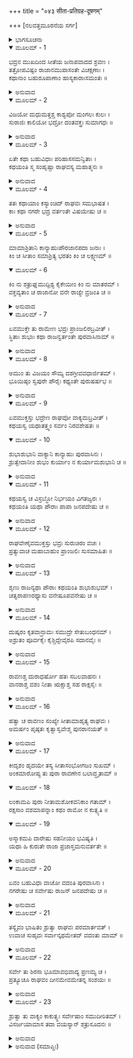 +++
title = "०४३ सीता-प्रतिग्रह-दूषणम्"

+++
[ನಲವತ್ತಮೂರನೆಯ ಸರ್ಗ]



<details><summary>ಭಾಗಸೂಚನಾ</summary>

ಭದ್ರನ ಮುಖದಿಂದ ಸೀತೆಯ ಜನಾಪವಾದದ ಶ್ರವಣ
</details>

<details open><summary>ಮೂಲಮ್ - 1</summary>

ಭದ್ರನ ಮುಖದಿಂದ ಸೀತೆಯ ಜನಾಪವಾದದ ಶ್ರವಣ ।  
ತತ್ರೋಪವಿಷ್ಟಂ ರಾಜಾನಮುಪಾಸಂತೇ ವಿಚಕ್ಷಣಾಃ ।  
ಕಥಾನಾಂ ಬಹುರೂಪಾಣಾಂ ಹಾಸ್ಯಕಾರಾಃಸಮಂತಃ ॥
</details>

<details><summary>ಅನುವಾದ</summary>

ಪುಷ್ಪವಾಟಿಕೆಯಲ್ಲಿ ಕುಳಿತಿರುವ ಮಹಾರಾಜಾ ಶ್ರೀರಾಮನ ಬಳಿಯಲ್ಲಿ ಅನೇಕ ಪ್ರಕಾರದ ಕಥೆಗಳನ್ನು ಹೇಳುವುದರಲ್ಲಿ ಕುಶಲರಾದ, ಹಾಸ್ಯ ವಿನೋದ ಮಾಡುವ ಸ್ನೇಹಿತರು ಬಂದು ಕುಳಿತರು.॥1॥
</details>

<details open><summary>ಮೂಲಮ್ - 2</summary>

ವಿಜಯೋ ಮಧುಮತ್ತಶ್ಚ ಕಾಶ್ಯಪೋ ಮಂಗಲಃ ಕುಲಃ ।  
ಸುರಾಜಿಃ ಕಾಲಿಯೋ ಭದ್ರೋ ದಂತವಕ್ತ್ರಃ ಸುಮಾಗಧಃ ॥
</details>

<details><summary>ಅನುವಾದ</summary>

ವಿಜಯ, ಮಧುಮತ್ತ, ಕಾಶ್ಯಪ, ಮಂಗಲ, ಕುಲ, ಸುರಾಜಿ, ಕಾಲಿಯ, ಭದ್ರ, ದಂತವಕ್ತ್ರ ಮತ್ತು ಸುಮಾಗಧ ಎಂದು ಆ ಸ್ನೇಹಿತರ ಹೆಸರಿತ್ತು.॥2॥
</details>

<details open><summary>ಮೂಲಮ್ - 3</summary>

ಏತೇ ಕಥಾ ಬಹುವಿಧಾಃ ಪರಿಹಾಸಸಮನ್ವಿತಾಃ ।  
ಕಥಯಂತಿ ಸ್ಮ ಸಂಹೃಷ್ಟಾ ರಾಘವಸ್ಯ ಮಹಾತ್ಮನಃ ॥
</details>

<details><summary>ಅನುವಾದ</summary>

ಇವರೆಲ್ಲರೂ ಬಹಳ ಹರ್ಷದಿಂದ ಶ್ರೀರಘುನಾಥನ ಮುಂದೆ ಅನೇಕ ಪ್ರಕಾರದ ಹಾಸ್ಯ ವಿನೋದಪೂರ್ಣ ಕಥೆಗಳನ್ನು ಹೇಳುತ್ತಿದ್ದರು.॥3॥
</details>

<details open><summary>ಮೂಲಮ್ - 4</summary>

ತತಃ ಕಥಾಯಾಂ ಕಸ್ಯಾಂಚಿದ್ ರಾಘವಃ ಸಮಭಾಷತ ।  
ಕಾಃ ಕಥಾ ನಗರೇ ಭದ್ರ ವರ್ತಂತೇ ವಿಷಯೇಷು ಚ ॥
</details>

<details><summary>ಅನುವಾದ</summary>

ಆಗಲೇ ಯಾವುದೋ ಕಥಾ ಪ್ರಸಂಗದಲ್ಲಿ ಶ್ರೀರಾಮನು ಕೇಳಿದನು-ಭದ್ರ! ಇಂದಿನ ದಿನಗಳಲ್ಲಿ ನಗರ ಮತ್ತು ರಾಜ್ಯ ದಲ್ಲಿ ಯಾವ ಮಾತಿನ ಚರ್ಚೆ ವಿಶೇಷವಾಗಿ ನಡೆಯುತ್ತದೆ.॥4॥
</details>

<details open><summary>ಮೂಲಮ್ - 5</summary>

ಮಾಮಾಶ್ರಿತಾನಿ ಕಾನ್ಯಾಹುಃಪೌರಜಾನಪದಾ ಜನಾಃ ।  
ಕಿಂ ಚ ಸೀತಾಂ ಸಮಾಶ್ರಿತ್ಯ ಭರತಂ ಕಿಂ ಚ ಲಕ್ಷ್ಮಣಮ್ ॥
</details>

<details open><summary>ಮೂಲಮ್ - 6</summary>

ಕಿಂ ನು ಶತ್ರುಘ್ನಮುದ್ದಿಶ್ಯ ಕೈಕೇಯೀಂ ಕಿಂ ನು ಮಾತರಮ್ ।  
ವಕ್ತವ್ಯತಾಂ ಚ ರಾಜಾನೋ ವನೇ ರಾಜ್ಯೇ ವ್ರಜಂತಿ ಚ ॥
</details>

<details><summary>ಅನುವಾದ</summary>

ನಗರ ಮತ್ತು ರಾಷ್ಟ್ರದ ಜನರು ನನ್ನ, ಸೀತೆಯ, ಭರತನ, ಲಕ್ಷ್ಮಣನ, ಶತ್ರುಘ್ನನ ಹಾಗೂ ತಾಯಿ ಕೈಕೇಯಿಯ ವಿಷಯದಲ್ಲಿ ಏನೇನು ಹೇಳುತ್ತಿರುವರು? ಏಕೆಂದರೆ ರಾಜನು ಆಚಾರ-ವಿಚಾರದಿಂದ ಹೀನನಾದರೆ ತನ್ನ ರಾಜ್ಯದಲ್ಲಿ, ವನದಲ್ಲಿಯೂ (ಋಷಿ-ಮುನಿಗಳ ಆಶ್ರಮಗಳಲ್ಲಿ) ನಿಂದೆಯ ವಿಷಯನಾಗುತ್ತಾನೆ. ಎಲ್ಲೆಡೆ ಅವನ ಕೆಟ್ಟತನದ್ದೇ ಚರ್ಚೆ ನಡೆಯುತ್ತದೆ.॥5-6॥
</details>

<details open><summary>ಮೂಲಮ್ - 7</summary>

ಏವಮುಕ್ತೇ ತು ರಾಮೇಣ ಭದ್ರಃ ಪ್ರಾಂಜಲಿರಬ್ರವೀತ್ ।  
ಸ್ಥಿತಾಃ ಶುಭಾಃ ಕಥಾ ರಾಜನ್ವರ್ತಂತೇ ಪುರವಾಸಿನಾಮ್ ॥
</details>

<details><summary>ಅನುವಾದ</summary>

ಶ್ರೀರಾಮಚಂದ್ರನು ಹೀಗೆ ಕೇಳಿದಾಗ ಭದ್ರನು ಕೈಮುಗಿದು ನುಡಿದನು - ಮಹಾರಾಜ! ಇಂದಿನ ದಿನಗಳಲ್ಲಿ ಪುರವಾಸಿಗಳಲ್ಲಿ ನಿನ್ನ ಕುರಿತು ಸದಾ ಒಳ್ಳೆಯ ಚರ್ಚೆಯೇ ನಡೆಯುತ್ತಿದೆ.॥7॥
</details>

<details open><summary>ಮೂಲಮ್ - 8</summary>

ಅಮುಂ ತು ವಿಜಯಂ ಸೌಮ್ಯ ದಶಗ್ರೀವವಧಾರ್ಜಿತಮ್ ।  
ಭೂಯಿಷ್ಠಂ ಸ್ವಪುರೇ ಪೌರೈಃ ಕಥ್ಯಂತೇ ಪುರುಷರ್ಷಭ ॥
</details>

<details><summary>ಅನುವಾದ</summary>

ಸೌಮ್ಯ! ಪುರುಷೋತ್ತಮ! ದಶಗ್ರೀವ ವಧೆಯ ಸಂಬಂಧೀ ನಿನ್ನ ವಿಜಯದ ಕುರಿತಾಗಿಯೇ ನಗರದಲ್ಲಿ ಎಲ್ಲ ಜನರು ಹೆಚ್ಚಾಗಿ ಮಾತುಗಳನ್ನಾಡುತ್ತಾರೆ.॥8॥
</details>

<details open><summary>ಮೂಲಮ್ - 9</summary>

ಏವಮುಕ್ತಸ್ತು ಭದ್ರೇಣ ರಾಘವೋ ವಾಕ್ಯಮಬ್ರವೀತ್ ।  
ಕಥಯಸ್ವ ಯಥಾತತ್ತ್ವಂ ಸರ್ವಂ ನಿರವಶೇಷತಃ ॥
</details>

<details open><summary>ಮೂಲಮ್ - 10</summary>

ಶುಭಾಶುಭಾನಿ ವಾಕ್ಯಾನಿ ಕಾನ್ಯಾಹುಃ ಪುರವಾಸಿನಃ ।  
ಶ್ರುತ್ವೇದಾನೀಂ ಶುಭಂ ಕುರ್ಯಾಂ ನ ಕುರ್ಯಾಮಶುಭಾನಿ ಚ ॥
</details>

<details><summary>ಅನುವಾದ</summary>

ಭದ್ರನು ಹೀಗೆ ಹೇಳಿದಾಗ ಶ್ರೀರಾಮ ಕೇಳಿದನು - ಪುರವಾಸಿಗಳು ನನ್ನ ವಿಷಯದಲ್ಲಿ ಯಾವ-ಯಾವ ಶುಭ ಅಥವಾ ಅಶುಭ ಮಾತುಗಳನ್ನಾಡುತ್ತಾರೆ? ಅದೆಲ್ಲವನ್ನು ಯಥಾರ್ಥವಾಗಿ ಎಲ್ಲವನ್ನು ತಿಳಿಸು. ಈಗ ಅವರ ಶುಭ ಮಾತುಗಳನ್ನು ಕೇಳಿ ಅದನ್ನು ಶುಭವೆಂದು ತಿಳಿಯುತ್ತಾರೋ ಅದನ್ನು ನಾನು ಆಚರಿಸುವೆನು. ಅಶುಭ ಮಾತುಗಳನ್ನು ಕೇಳಿ ಅದು ಅಶುಭವೆಂದು ತಿಳಿಯುತ್ತಾರೋ, ಅದನ್ನು ತ್ಯಜಿಸಿ ಬಿಡುವೆ.॥9-10॥
</details>

<details open><summary>ಮೂಲಮ್ - 11</summary>

ಕಥಯಸ್ವ ಚ ವಿಸ್ರಬ್ಧೋ ನಿರ್ಭಯಂ ವಿಗತಜ್ವರಃ ।  
ಕಥಯಂತಿ ಯಥಾ ಪೌರಾಃ ಪಾಪಾ ಜನಪದೇಷು ಚ ॥
</details>

<details><summary>ಅನುವಾದ</summary>

ನಿಶ್ಚಿಂತನಾಗಿ, ನಿರ್ಭಯನಾಗಿ, ಯಾವುದೇ ಆತಂಕ ಇಲ್ಲದೆ ಎಲ್ಲವನ್ನು ಹೇಳು. ಪುರಜನರು, ದೇಶದ ಪ್ರಜೆಗಳು ನನ್ನ ವಿಷಯದಲ್ಲಿ ಯಾವ ರೀತಿಯ ಅಶುಭ ಚರ್ಚೆಮಾಡುವರೋ ಅದನ್ನು ತಿಳಿಸು.॥11॥
</details>

<details open><summary>ಮೂಲಮ್ - 12</summary>

ರಾಘವೇಣೈವಮುಕ್ತಸ್ತು ಭದ್ರಃ ಸುರುಚಿರಂ ವಚಃ ।  
ಪ್ರತ್ಯುವಾಚ ಮಹಾಬಾಹುಂ ಪ್ರಾಂಜಲಿಃ ಸುಸಮಾಹಿತಃ ॥
</details>

<details><summary>ಅನುವಾದ</summary>

ಶ್ರೀರಘುನಾಥನು ಹೀಗೆ ಹೇಳಿದಾಗ ಭದ್ರನು ಕೈಮುಗಿದು ಏಕಾಗ್ರಚಿತ್ತನಾಗಿ ಮಹಾಬಾಹು ಶ್ರೀರಾಮನಲ್ಲಿ ಸುರುಚಿರವಾದ ಮಾತುಗಳನ್ನು ಹೇಳತೊಡಗಿದನು.॥12॥
</details>

<details open><summary>ಮೂಲಮ್ - 13</summary>

ಶೃಣು ರಾಜನ್ಯಥಾ ಪೌರಾಃ ಕಥಯಂತಿ ಶುಭಾಶುಭಮ್ ।  
ಚತ್ವರಾಪಣರಥ್ಯಾಸು ವನೇಷೂಪವನೇಷು ಚ ॥
</details>

<details><summary>ಅನುವಾದ</summary>

ರಾಜನೇ! ಚೌಕಗಳಲ್ಲಿಯೂ, ಬೀದಿ-ಬೀದಿಗಳಲ್ಲಿಯೂ, ಅಂಗಡಿಗಳಲ್ಲಿಯೂ, ಉದ್ಯಾನ-ಉಪವನಗಳಲ್ಲಿಯೂ ಜನರು ನಿನ್ನ ವಿಷಯವಾಗಿ ಶುಭ-ಅಶುಭವಾದ ಯಾವ ಮಾತುಗಳನಾಡುವರೋ ಅದನ್ನು ಕೇಳು.॥13॥
</details>

<details open><summary>ಮೂಲಮ್ - 14</summary>

ದುಷ್ಕರಂ ಕೃತವಾನ್ರಾಮಃ ಸಮುದ್ರೇ ಸೇತುಬಂಧನಮ್ ।  
ಅಶ್ರುತಂ ಪೂರ್ವಕೈಃ ಕೈಶ್ಚಿದ್ದೇವೈರಪಿ ಸದಾನವೈಃ ॥
</details>

<details><summary>ಅನುವಾದ</summary>

ಅವರು ಹೇಳುತ್ತಾರೆ - ಶ್ರೀರಾಮನು ಸಮುದ್ರಕ್ಕೆ ಸೇತುವೆ ಕಟ್ಟಿ ದುಷ್ಕರ ಕರ್ಮ ಮಾಡಿದನು. ಇಂತಹ ಕಾರ್ಯ ಮೊದಲು ಯಾವುದೇ ದೇವ-ದಾನವರು ಮಾಡಿದುದು ನಾವು ಕೇಳಿಲ್ಲ.॥14॥
</details>

<details open><summary>ಮೂಲಮ್ - 15</summary>

ರಾವಣಶ್ಚ ದುರಾಧರ್ಷೋ ಹತಃ ಸಬಲವಾಹನಃ ।  
ವಾನರಾಶ್ಚ ವಶಂ ನೀತಾ ಋಕ್ಷಾಶ್ಚ ಸಹ ರಾಕ್ಷಸೈಃ ॥
</details>

<details><summary>ಅನುವಾದ</summary>

ಶ್ರೀರಾಮನು ದುರ್ಧರ್ಷ ರಾವಣನನ್ನು ಸೈನ್ಯ ಪರಿವಾರದೊಂದಿಗೆ ವಧಿಸಿದನು ಹಾಗೂ ರಾಕ್ಷಸರ ಸಹಿತ ಕರಡಿ, ವಾನರರನ್ನು ಅವನಿಗೆ ಅಧೀನರಾದರು.॥15॥
</details>

<details open><summary>ಮೂಲಮ್ - 16</summary>

ಹತ್ವಾ ಚ ರಾವಣಂ ಸಂಖ್ಯೇ ಸೀತಾಮಾಹೃತ್ಯ ರಾಘವಃ ।  
ಅಮರ್ಷಂ ಪೃಷ್ಠತಃ ಕೃತ್ವಾಸ್ವವೇಶ್ಮ ಪುನರಾನಯತ್ ॥
</details>

<details><summary>ಅನುವಾದ</summary>

ಆದರೆ ಇಲ್ಲೊಂದು ದೋಷವಿದೆ, ಯುದ್ಧದಲ್ಲಿ ರಾವಣನನ್ನು ಕೊಂದು ಶ್ರೀರಾಮನು ಸೀತೆಯನ್ನು ಅರಮನೆಗೆ ಕರೆತಂದನು. ಆದರೆ ಅವನ ಮನಸ್ಸಿನಲ್ಲಿ ಸೀತೆಯ ಚಾರಿತ್ರ್ಯದ ಕುರಿತು ಕೋಪವಾಗಲೀ, ಸಂಶಯವಾಗಲೀ ಉಂಟಾಗಲೇ ಇಲ್ಲ.॥16॥
</details>

<details open><summary>ಮೂಲಮ್ - 17</summary>

ಕೀದೃಶಂ ಹೃದಯೇ ತಸ್ಯ ಸೀತಾಸಂಭೋಗಜಂ ಸುಖಮ್ ।  
ಅಂಕಮಾರೋಪ್ಯ ತು ಪುರಾ ರಾವಣೇನ ಬಲಾದ್ಧೃತಾಮ್ ॥
</details>

<details open><summary>ಮೂಲಮ್ - 18</summary>

ಲಂಕಾಮಪಿ ಪುರಾ ನೀತಾಮಶೋಕವನಿಕಾಂ ಗತಾಮ್ ।  
ರಕ್ಷಸಾಂ ವಶಮಾಪನ್ನಾಂ ಕಥಂ ರಾಮೋ ನ ಕುತ್ಸ್ಯತಿ ॥
</details>

<details open><summary>ಮೂಲಮ್ - 19</summary>

ಅಸ್ಮಾಕಮಪಿ ದಾರೇಷು ಸಹನೀಯಂ ಭವಿಷ್ಯತಿ ।  
ಯಥಾ ಹಿ ಕುರುತೇ ರಾಜಾ ಪ್ರಜಾಸ್ತಮನುವರ್ತತೇ ॥
</details>

<details><summary>ಅನುವಾದ</summary>

ಸೀತಾ ಸಮಾಗಮದಿಂದ ಅವನಿಗೆ ಎಂತಹ ಸುಖವು ತಾನೇ ಸಿಗುತ್ತದೆ? ರಾವಣನಾದರೋ ಸೀತೆಯನ್ನು ಬಲಾತ್ಕಾರವಾಗಿ ತೊಡೆಯ ಮೇಲೆ ಕುಳ್ಳಿರಿಸಿಕೊಂಡು ಅಪಹರಿಸಿ ಲಂಕೆಗೆ ಕರೆದುಕೊಂಡು ಹೋದನು. ಅಲ್ಲಿ ಅವನು ಅಂತಃಪುರದ ಕ್ರೀಡಾಕಾನನವಾದ ಅಶೋಕವನದಲ್ಲಿ ಆಕೆಯನ್ನು ಇರಿಸಿದನು. ಹೀಗೆ ರಾಕ್ಷಸರ ವಶದಲ್ಲಿ ಅನೇಕ ದಿನಗಳಿದ್ದರೂ ಕೂಡ ಶ್ರೀರಾಮನಿಗೆ ಆಕೆಯ ಕುರಿತು ತಿರಸ್ಕಾರ ಏಕೆ ಉಂಟಾಗಲಿಲ್ಲ? ಈಗ ನಮಗೂ ಪತ್ನಿಯರ ಇಂತಹ ಮಾತನ್ನು ಸಹಿಸ ಬೇಕಾದೀತು; ಏಕೆಂದರೆ ರಾಜನು ಮಾಡಿದಂತೆ ಪ್ರಜೆಯು ಅದನ್ನು ಅನುಕರಣ ಮಾಡತೊಡಗುವರು.॥17-19॥
</details>

<details open><summary>ಮೂಲಮ್ - 20</summary>

ಏವಂ ಬಹುವಿಧಾ ವಾಚೋ ವದಂತಿ ಪುರವಾಸಿನಃ ।  
ನಗರೇಷು ಚ ಸರ್ವೇಷು ರಾಜನ್ ಜನಪದೇಷು ಚ ॥
</details>

<details><summary>ಅನುವಾದ</summary>

ರಾಜನೇ! ಹೀಗೆ ಇಡೀ ನಗರ ಮತ್ತು ದೇಶದ ಜನರು ಅನೇಕ ಮಾತುಗಳನ್ನಾಡುವರು.॥20॥
</details>

<details open><summary>ಮೂಲಮ್ - 21</summary>

ತಸ್ಯೈವಂ ಭಾಷಿತಂ ಶ್ರುತ್ವಾ ರಾಘವಃ ಪರಮಾರ್ತವತ್ ।  
ಉವಾಚ ಸುಹೃದಃ ಸರ್ವಾನ್ಕಥಮೇತದ್ ವದಂತು ಮಾಮ್ ॥
</details>

<details><summary>ಅನುವಾದ</summary>

ಭದ್ರನ ಈ ಮಾತನ್ನು ಕೇಳಿ ಶ್ರೀರಾಮನು ಅತ್ಯಂತ ದುಃಖಿತನಾಗಿ ಸಮಸ್ತ ಸುಹೃದಯರಲ್ಲಿ ಕೇಳಿದನು - ಈ ಮಾತು ಎಷ್ಟು ಸತ್ಯವಾಗಿದೆ? ಎಂಬುದನ್ನು ನೀವು ತಿಳಿಸಿರಿ.॥21॥
</details>

<details open><summary>ಮೂಲಮ್ - 22</summary>

ಸರ್ವೇ ತು ಶಿರಸಾ ಭೂಮಾವಭಿವಾದ್ಯ ಪ್ರಣಮ್ಯ ಚ ।  
ಪ್ರತ್ಯೂಚೂ ರಾಘವಂ ದೀನಮೇವಮೇತನ್ನ ಸಂಶಯಃ ॥
</details>

<details><summary>ಅನುವಾದ</summary>

ಆಗ ಎಲ್ಲರೂ ದೀರ್ಘದಂಡ ನಮಸ್ಕಾರ ಮಾಡಿ ಶ್ರೀರಾಮನಿಗೆ ದೀನವಾಣಿಯಲ್ಲಿ ಹೇಳಿದರು-ಪ್ರಭೋ! ಭದ್ರನ ಈ ಮಾತು ವಾಸ್ತವವಾಗಿದೆ. ಇದರಲ್ಲಿ ಯಾವುದೇ ಸಂಶಯವಿಲ್ಲ.॥22॥
</details>

<details open><summary>ಮೂಲಮ್ - 23</summary>

ಶ್ರುತ್ವಾ ತು ವಾಕ್ಯಂ ಕಾಕುತ್ಸ್ಥಃ ಸರ್ವೇಷಾಂ ಸಮುದೀರಿತಮ್ ।  
ವಿಸರ್ಜಯಾಮಾಸ ತದಾ ವಯಸ್ಯಾನ್ ಶತ್ರುಸೂದನಃ ॥
</details>

<details><summary>ಅನುವಾದ</summary>

ಎಲ್ಲರಿಂದ ಈ ಮಾತನ್ನು ಕೇಳಿ ಶತ್ರುಸೂದನ ಶ್ರೀರಾಮನು ತತ್ಕಾಲ ಆ ಎಲ್ಲ ಸುಹೃದರನ್ನು ಬೀಳ್ಕೊಟ್ಟನು.॥23॥
</details>

<details><summary>ಅನುವಾದ (ಸಮಾಪ್ತಿಃ)</summary>

ಶ್ರೀವಾಲ್ಮೀಕಿ ವಿರಚಿತ ಆರ್ಷರಾಮಾಯಣ ಆದಿಕಾವ್ಯದ ಉತ್ತರ ಕಾಂಡದಲ್ಲಿ ನಲವತ್ತಮೂರನೆಯ ಸರ್ಗ ಪೂರ್ಣವಾಯಿತು.॥43॥
</details>
